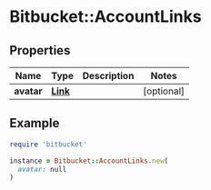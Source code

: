 # Bitbucket::AccountLinks

## Properties

| Name | Type | Description | Notes |
| ---- | ---- | ----------- | ----- |
| **avatar** | [**Link**](Link.md) |  | [optional] |

## Example

```ruby
require 'bitbucket'

instance = Bitbucket::AccountLinks.new(
  avatar: null
)
```

